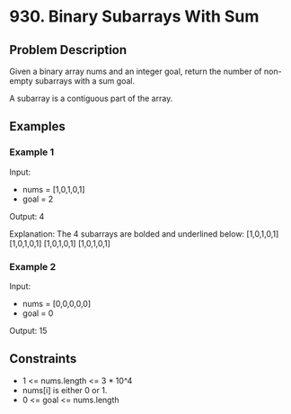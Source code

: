 # 930. Binary Subarrays With Sum

## Problem Description

Given a binary array nums and an integer goal, return the number of non-empty subarrays with a sum goal.

A subarray is a contiguous part of the array.

## Examples

### Example 1

Input:

- nums = [1,0,1,0,1]
- goal = 2

Output:
4

Explanation:
The 4 subarrays are bolded and underlined below:
[1,0,1,0,1]
[1,0,1,0,1]
[1,0,1,0,1]
[1,0,1,0,1]

### Example 2

Input:

- nums = [0,0,0,0,0]
- goal = 0

Output:
15

## Constraints

- 1 <= nums.length <= 3 * 10^4
- nums[i] is either 0 or 1.
- 0 <= goal <= nums.length
